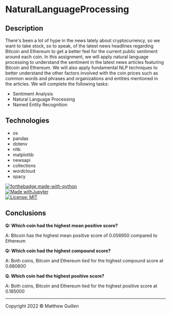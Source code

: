 # NaturalLanguageProcessing

## Description

There's been a lot of hype in the news lately about cryptocurrency, so we want to take stock, so to speak, of the latest news headlines regarding Bitcoin and Ethereum to get a better feel for the current public sentiment around each coin.
In this assignment, we will apply natural language processing to understand the sentiment in the latest news articles featuring Bitcoin and Ethereum. We will also apply fundamental NLP techniques to better understand the other factors involved with the coin prices such as common words and phrases and organizations and entities mentioned in the articles. We will complete the following tasks:

* Sentiment Analysis
* Natural Language Processing
* Named Entity Recognition

## Technologies
* os
* pandas
* dotenv
* nltk
* matplotlib
* newsapi
* collections
* wordcloud
* spacy

[![forthebadge made-with-python](http://ForTheBadge.com/images/badges/made-with-python.svg)](https://www.python.org/) </br>
[![Made withJupyter](https://img.shields.io/badge/Made%20with-Jupyter-orange?style=for-the-badge&logo=Jupyter)](https://jupyter.org/try) </br>
[![License: MIT](https://img.shields.io/badge/License-MIT-yellow.svg)](https://opensource.org/licenses/MIT) </br>

## Conclusions

<b>Q: Which coin had the highest mean positive score? </b>

A: Bitcoin has the highest mean positive score of 0.056950 compared to Ethereum

<b>Q: Which coin had the highest compound score? </b>

A: Both coins, Bitcoin and Ethereum tied for the highest compound score at 0.680800

<b>Q. Which coin had the highest positive score? </b>

A: Both coins, Bitcoin and Ethereum tied for the highest positive score at 0.185000

---

Copyright 2022 © Matthew Guillen
